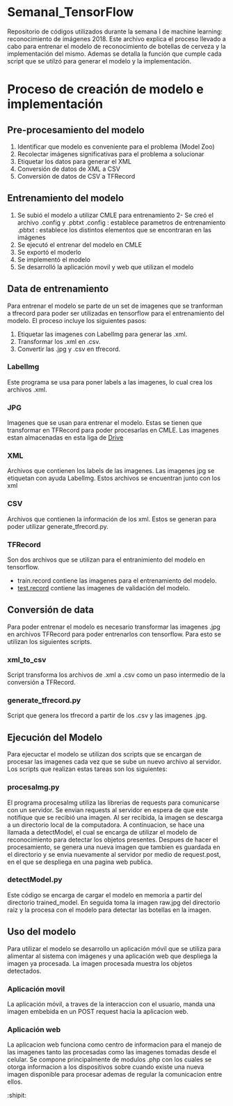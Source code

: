 # SemanaI_TensorFlow
Repositorio de códigos utilizados durante la semana I de machine learning: reconocimiento de imágenes 2018.
Este archivo explica el proceso llevado a cabo para entrenar el modelo de reconocimiento de botellas de cerveza y la implementación del mismo.
Ademas se detalla la función que cumple cada script que se utilzó para generar el modelo y la implementación.

# Proceso de creación de modelo e implementación
## Pre-procesamiento del modelo
1. Identificar que modelo es conveniente para el problema (Model Zoo)
2. Recolectar imágenes significativas para el problema a solucionar
3. Etiquetar los datos para generar el XML
4. Conversión de datos de XML a CSV
5. Conversión de datos de CSV a TFRecord

## Entrenamiento del modelo
1. Se subió el modelo a utilizar CMLE para entrenamiento
2- Se creó el archivo .config y .pbtxt
  .config : establece parametros de entrenamiento
  .pbtxt : establece los distintos elementos que se encontraran en las imágenes
3. Se ejecutó el entrenar del modelo en CMLE
4. Se exportó el moderlo
5. Se implementó el modelo
6. Se desarrolló la aplicación movil y web que utilizan el modelo

## Data de entrenamiento
Para entrenar el modelo se parte de un set de imagenes que se tranforman a tfrecord para poder ser utilizadas en tensorflow para el entrenamiento del modelo. El proceso incluye los siguientes pasos:
1. Etiquetar las imagenes con LabelImg para generar las .xml.
2. Transformar los .xml en .csv.
3. Convertir las .jpg y .csv en tfrecord.

### LabelImg
Este programa se usa para poner labels a las imagenes, lo cual crea los archivos .xml.

### JPG
Imagenes que se usan para entrenar el modelo. Estas se tienen que transformar en TFRecord para poder procesarlas en CMLE.
Las imagenes estan almacenadas en esta liga de [Drive](https://drive.google.com/drive/folders/1hcYdRf5fwMtzNtgWppR6NcXYrHgjNn4q)

### XML
Archivos que contienen los labels de las imagenes. Las imagenes jpg se etiquetan con ayuda LabelImg. Estos archivos se encuentran junto con los xml

### CSV
Archivos que contienen la información de los xml. Estos se generan para poder utilizar generate_tfrecord.py.

### TFRecord
Son dos archivos que se utilizan para el entranimiento del modelo en tensorflow.
* train.record contiene las imagenes para el entrenamiento del modelo.
* [test.record](https://drive.google.com/file/d/1WzFf3rQVvJAN7w56v4-TLPXVrn6g8htL/view?usp=sharing) contiene las imagenes de validación del modelo.

## Conversión de data
Para poder entrenar el modelo es necesario transformar las imagenes .jpg en archivos TFRecord para poder entrenarlos con tensorflow. Para esto se utilizan los siguientes scripts.

### xml_to_csv
Script transforma los archivos de .xml a .csv como un paso intermedio de la conversión a TFRecord.

### generate_tfrecord.py
Script que genera los tfrecord a partir de los .csv y las imagenes .jpg.

## Ejecución del Modelo
Para ejecuctar el modelo se utilizan dos scripts que se encargan de procesar las imagenes cada vez que se sube un nuevo archivo al servidor. Los scripts que realizan estas tareas son los siguientes:

### procesaImg.py
El programa procesaImg utiliza las librerias de requests para comunicarse con un servidor. Se envian requests al servidor en espera de que este notifique que se recibió una imagen. Al ser recibida, la imagen se descarga a un directorio local de la computadora. A continuacion, se hace una llamada a detectModel, el cual se encarga de utilizar el modelo de reconocimiento para detectar los objetos presentes.
Despues de hacer el procesamiento, se genera una nueva imagen que tambien es guardada en el directorio y se envia nuevamente al servidor por medio de request.post, en el que se despliega en una pagina web publica.

### detectModel.py
Este código se encarga de cargar el modelo en memoria a partir del directorio trained_model. En seguida toma la imagen raw.jpg del directorio raiz y la procesa con el modelo para detectar las botellas en la imagen.

## Uso del modelo
Para utilizar el modelo se desarrollo un aplicación móvil que se utiliza para alimentar al sistema con imágenes y una aplicación web que despliega la imagen ya procesada. La imagen procesada muestra los objetos detectados.

### Aplicación movil
La aplicación móvil, a traves de la interaccion con el usuario, manda una imagen embebida en un POST request hacia la aplicacion web.

### Aplicación web
La aplicacion web funciona como centro de informacion para el manejo de las imagenes tanto las procesadas como las imagenes tomadas desde el celular. Se compone principalmente de modulos .php con los cuales se otorga informacion a los dispositivos sobre cuando existe una nueva imagen disponible para procesar ademas de regular la comunicacion entre ellos.

:shipit:
